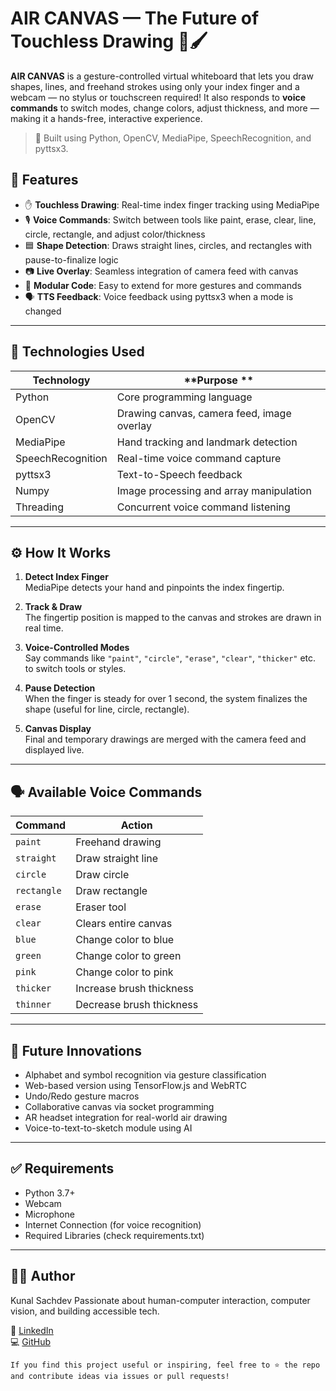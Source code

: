 # AIR CANVAS — The Future of Touchless Drawing 🎨🖌️

**AIR CANVAS** is a gesture-controlled virtual whiteboard that lets you draw shapes, lines, and freehand strokes using only your index finger and a webcam — no stylus or touchscreen required! It also responds to **voice commands** to switch modes, change colors, adjust thickness, and more — making it a hands-free, interactive experience.

> 🚀 Built using Python, OpenCV, MediaPipe, SpeechRecognition, and pyttsx3.

## 📌 Features

- ✋ **Touchless Drawing**: Real-time index finger tracking using MediaPipe
- 🎙️ **Voice Commands**: Switch between tools like paint, erase, clear, line, circle, rectangle, and adjust color/thickness
- 🟦 **Shape Detection**: Draws straight lines, circles, and rectangles with pause-to-finalize logic
- 📷 **Live Overlay**: Seamless integration of camera feed with canvas
- 🧠 **Modular Code**: Easy to extend for more gestures and commands
- 🗣️ **TTS Feedback**: Voice feedback using pyttsx3 when a mode is changed

---

## 🧪 Technologies Used

| **Technology**    | **Purpose **                                 |
|-------------------|----------------------------------------------|
| Python            | Core programming language                    |
| OpenCV            | Drawing canvas, camera feed, image overlay   |
| MediaPipe         | Hand tracking and landmark detection         |
| SpeechRecognition | Real-time voice command capture              |
| pyttsx3           | Text-to-Speech feedback                      |
| Numpy             | Image processing and array manipulation      |
| Threading         | Concurrent voice command listening           |

---

## ⚙️ How It Works

1. **Detect Index Finger**  
   MediaPipe detects your hand and pinpoints the index fingertip.

2. **Track & Draw**  
   The fingertip position is mapped to the canvas and strokes are drawn in real time.

3. **Voice-Controlled Modes**  
   Say commands like `"paint"`, `"circle"`, `"erase"`, `"clear"`, `"thicker"` etc. to switch tools or styles.

4. **Pause Detection**  
   When the finger is steady for over 1 second, the system finalizes the shape (useful for line, circle, rectangle).

5. **Canvas Display**  
   Final and temporary drawings are merged with the camera feed and displayed live.

---

## 🗣️ Available Voice Commands

| **Command** | **Action**               |
| ----------- | ------------------------ |
| `paint`     | Freehand drawing         |
| `straight`  | Draw straight line       |
| `circle`    | Draw circle              |
| `rectangle` | Draw rectangle           |
| `erase`     | Eraser tool              |
| `clear`     | Clears entire canvas     |
| `blue`      | Change color to blue     |
| `green`     | Change color to green    |
| `pink`      | Change color to pink     |
| `thicker`   | Increase brush thickness |
| `thinner`   | Decrease brush thickness |

---

## 🧠 Future Innovations

- Alphabet and symbol recognition via gesture classification
- Web-based version using TensorFlow.js and WebRTC
- Undo/Redo gesture macros
- Collaborative canvas via socket programming
- AR headset integration for real-world air drawing
- Voice-to-text-to-sketch module using AI

---

## ✅ Requirements

- Python 3.7+
- Webcam
- Microphone
- Internet Connection (for voice recognition)
- Required Libraries (check requirements.txt)

---

## 👨‍💻 Author
Kunal Sachdev
Passionate about human-computer interaction, computer vision, and building accessible tech.

🔗 [LinkedIn](https://www.linkedin.com/in/kunal-sachdev-1343ba1b7/)  
💻 [GitHub](https://github.com/kunalsachdev06)


`If you find this project useful or inspiring, feel free to ⭐️ the repo and contribute ideas via issues or pull requests!`
